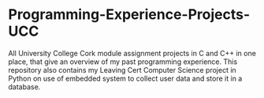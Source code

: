 # Programming-Experience-Projects-UCC
All University College Cork module assignment projects in C and C++ in one place, that give an overview of my past programming experience. This repository also contains my Leaving Cert Computer Science project in Python on use of embedded  system to collect user data and store it in a database.
